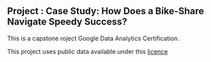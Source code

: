 ## Project : Case Study: How Does a Bike-Share Navigate Speedy Success?

This is a capstone roject Google Data Analytics Certification.

This project uses public data available under this [licence](https://www.divvybikes.com/data-license-agreement)


